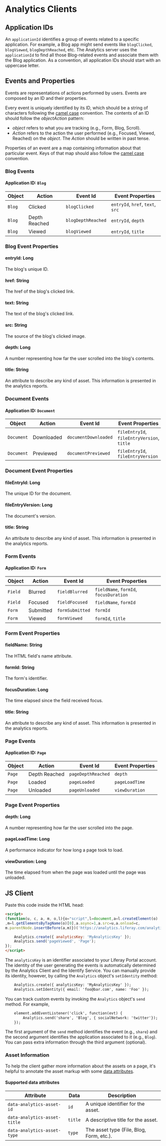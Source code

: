 # Analytics Clients

## Application IDs

An `applicationId` identifies a group of events related to a specific
application. For example, a Blog app might send events like `blogClicked`,
`blogViewed`, `blogDepthReached`, etc. The Analytics server uses the
`applicationId` to find all those Blog-related events and associate them with
the Blog application. As a convention, all application IDs should start with an
uppercase letter.

## Events and Properties

Events are representations of actions performed by users. Events are composed by
an ID and their properties.

Every event is uniquely identified by its ID, which should be a string of
characters following the
[camel case](https://en.wikipedia.org/wiki/Camel_case) convention. The contents
of an ID should follow the *objectAction* pattern:

- *object* refers to what you are tracking (e.g., Form, Blog, Scroll).
- *Action* refers to the action the user performed (e.g., Focused, Viewed,
  Reached) on the *object*. The *Action* should be written in past tense.

Properties of an event are a map containing information about that particular
event. Keys of that map should also follow the
[camel case](https://en.wikipedia.org/wiki/Camel_case) convention.

### Blog Events

#### Application ID: `Blog`

| Object | Action | Event Id | Event Properties |
| ------ | ------ | -------- | ---------------- |
| `Blog` | Clicked | `blogClicked` | `entryId`, `href`, `text`, `src` |
| `Blog` | Depth Reached | `blogDepthReached` | `entryId`, `depth` |
| `Blog` | Viewed | `blogViewed` | `entryId`, `title` |

### Blog Event Properties

#### entryId: Long

The blog's unique ID.

#### href: String

The href of the blog's clicked link.

#### text: String

The text of the blog's clicked link.

#### src: String

The source of the blog's clicked image.

#### depth: Long

A number representing how far the user scrolled into the blog's contents.

#### title: String

An attribute to describe any kind of asset. This information is presented in the
analytics reports.

### Document Events

#### Application ID: `Document`

| Object | Action | Event Id | Event Properties |
| ------ | ------ | -------- | ---------------- |
| `Document` | Downloaded | `documentDownloaded` | `fileEntryId`, `fileEntryVersion`, `title` |
| `Document` | Previewed | `documentPreviewed` | `fileEntryId`, `fileEntryVersion` |

### Document Event Properties

#### fileEntryId: Long

The unique ID for the document.

#### fileEntryVersion: Long

The document's version.

#### title: String

An attribute to describe any kind of asset. This information is presented in the
analytics reports.

### Form Events

#### Application ID: `Form`

| Object | Action | Event Id | Event Properties |
| ------ | ------ | -------- | ---------------- |
| `Field` | Blurred | `fieldBlurred` | `fieldName`, `formId`, `focusDuration` |
| `Field` | Focused | `fieldFocused` | `fieldName`, `formId` |
| `Form` | Submitted | `formSubmitted` | `formId` |
| `Form` | Viewed | `formViewed` | `formId`, `title` |

### Form Event Properties

#### fieldName: String

The HTML field's name attribute.

#### formId: String

The form's identifier.

#### focusDuration: Long

The time elapsed since the field received focus.

#### title: String

An attribute to describe any kind of asset. This information is presented in the
analytics reports.

### Page Events

#### Application ID: `Page`

| Object | Action | Event Id | Event Properties |
| ------ | ------ | -------- | ---------------- |
| `Page` | Depth Reached | `pageDepthReached` | `depth` |
| `Page` | Loaded | `pageLoaded` | `pageLoadTime` |
| `Page` | Unloaded | `pageUnloaded` | `viewDuration` |

### Page Event Properties

#### depth: Long

A number representing how far the user scrolled into the page.

#### pageLoadTime: Long

A performance indicator for how long a page took to load.

#### viewDuration: Long

The time elapsed from when the page was loaded until the page was unloaded.

## JS Client

Paste this code inside the HTML head:

```html
<script>
(function(u, c, a, m, o,l){o="script",l=document,a=l.createElement(o)
,m=l.getElementsByTagName(o)[0],a.async=1,a.src=u,a.onload=c,
m.parentNode.insertBefore(a,m)})('https://analytics.liferay.com/analytics-all-min.js', function(){

    Analytics.create({ analyticsKey: 'MyAnalyticsKey' });
    Analytics.send('pageViewed', 'Page');
});
</script>
```

The `analyticsKey` is an identifier associated to your Liferay Portal account. The
identity of the user generating the events is automatically determined by the
Analytics Client and the Identify Service. You can manually provide its
identity, however, by calling the `Analytics` object's `setIdentity` method:

```html
    Analytics.create({ analyticsKey: 'MyAnalyticsKey' });
    Analytics.setIdentity({ email: 'foo@bar.com', name: 'Foo' });
```

You can track custom events by invoking the `Analytics` object's `send` method.
For example,

```html
    element.addEventListener('click', function(evt) {
        Analytics.send('share', 'Blog', { socialNetwork: 'twitter'});
    });
```

The first argument of the `send` method identifies the event (e.g., `share`) and
the second argument identifies the application associated to it (e.g., `Blog`).
You can pass extra information through the third argument (optional).

### Asset Information

To help the client gather more information about the assets on a page, it's helpful
to annotate the asset markup with some
[data attributes](https://www.w3.org/TR/2011/WD-html5-20110525/elements.html#embedding-custom-non-visible-data-with-the-data-attributes).

#### Supported data attributes

| Attribute | Data | Description |
| --------- | ---- | ----------- |
| `data-analytics-asset-id` | `id` | A unique identifier for the asset. |
| `data-analytics-asset-title` | `title` | A descriptive title for the asset. |
| `data-analytics-asset-type` | `type` | The asset type (File, Blog, Form, etc.). |
